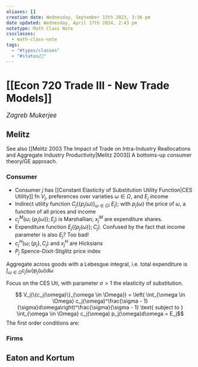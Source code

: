 ```yaml
---
aliases: []
creation date: Wednesday, September 13th 2023, 3:36 pm
date updated: Wednesday, April 17th 2024, 2:43 pm
notetype: Math Class Note
cssclasses:
  - math-class-note
tags:
  - "#types/classes"
  - "#status/🚧"
---
```


# [[Econ 720 Trade III - New Trade Models]]
<span style = "font-size:120%"><i >Zagreb Mukerjee </i></span>


## Melitz
See also [[Melitz 2003 The Impact of Trade on Intra-Industry Reallocations and Aggregate Industry Productivity|Melitz 2003]]
A bottoms-up consumer theory/GE approach.
### Consumer
- Consumer $j$ has [[Constant Elasticity of Substitution Utility Function|CES Utility]] fn $V_j$, preferences over varieties $\omega \in \Omega$, and $E_j$ income
- Indirect utility function $C_j(\{p_j(\omega)\}_{\omega \in \Omega}; E_j)$; with $p_j(\omega)$ the price of $\omega$, a function of all prices and income
- $c_j^M(\omega; \{ p_j(\omega)\}; E_j)$ is Marshallian; $x^M_j$ are expenditure shares. 
- Expenditure function $E_j(\{ p_j(\omega)\}; C_j)$. Confused by the fact that income parameter is also $E_j$? Too bad!
- $c_j^H(\omega; \{p_j\}, C_j)$ and $x_j^H$ are Hicksians
- $P_j$ Spence-Dixit-Stiglitz price index

Aggregate across goods with a Lebesgue integral, i.e. total expenditure is $\int_{\omega \in \Omega} c_j(\omega) p_j(\omega) d\omega$

Focus on the CES Uti, with parameter $\sigma >1$ the elasticity of substitution. 

$$ V_j(\{c_j(\omega)\}_{\omega \in \Omega}) = \left( \int_{\omega \in \Omega} c_j(\omega)^\frac{\sigma - 1}{\sigma}d\omega\right)^\frac{\sigma}{\sigma - 1} \text{ subject to } \int_{\omega \in \Omega} c_j(\omega) p_j(\omega)d\omega = E_j$$
The first order conditions are: 

### Firms


## Eaton and Kortum
